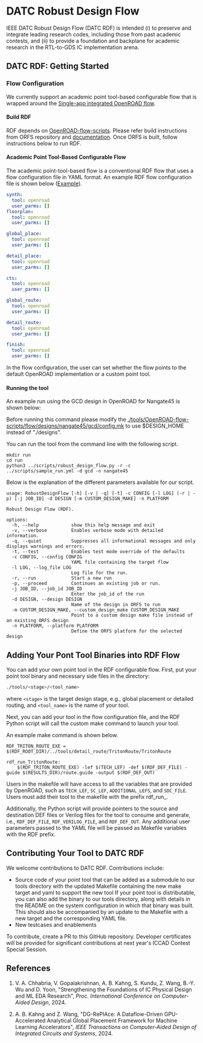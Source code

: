 DATC Robust Design Flow
===

IEEE DATC Robust Design Flow (DATC RDF) is intended (i) to preserve and integrate leading research codes, including those from past academic contests, and (ii) to provide a foundation and backplane for academic research in the RTL-to-GDS IC implementation arena.

## DATC RDF: Getting Started

### Flow Configuration

We currently support an academic point tool-based configurable flow that is wrapped around the [Single-app integrated OpenROAD flow](https://github.com/The-OpenROAD-Project/OpenROAD-flow-scripts).

#### Build RDF
RDF depends on [OpenROAD-flow-scripts](https://github.com/The-OpenROAD-Project/OpenROAD-flow-scripts). Please refer build instructions from ORFS repository and [documentation](https://openroad-flow-scripts.readthedocs.io/en/latest/index2.html). Once ORFS is built, follow instructions below to run RDF.

#### Academic Point Tool-Based Configurable Flow

The academic point-tool-based flow is a conventional RDF flow that uses a flow configuration file in YAML format. An example RDF flow configuration file is shown below ([Example](./scripts/sample_run.yml)).


```yaml
synth:
  tool: openroad
  user_parms: []
floorplan:
  tool: openroad
  user_parms: []

global_place:
  tool: openroad
  user_parms: []

detail_place:
  tool: openroad
  user_parms: []

cts:
  tool: openroad
  user_parms: []

global_route:
  tool: openroad
  user_parms: []

detail_route:
  tool: openroad
  user_parms: []

finish:
  tool: openroad
  user_parms: []
```

In the flow configuration, the user can set whether the flow points to the default OpenROAD implementation or a custom point tool.

#### Running the tool

An example run using the GCD design in OpenROAD for Nangate45 is shown below:

Before running this command please modify the [./tools/OpenROAD-flow-scripts/flow/designs/nangate45/gcd/config.mk](https://github.com/The-OpenROAD-Project/OpenROAD-flow-scripts/blob/master/flow/designs/nangate45/gcd/config.mk) to use $DESIGN_HOME instead of "./designs".

You can run the tool from the command line with the following script.

```shell
mkdir run
cd run
python3 ../scripts/robust_design_flow.py -r -c ../scripts/sample_run.yml -d gcd -n nangate45
```

Below is the explanation of the different parameters available for our script. 

```
usage: RobustDesignFlow [-h] [-v | -q] [-t] -c CONFIG [-l LOG] (-r | -p) [-j JOB_ID] -d DESIGN [-m CUSTOM_DESIGN_MAKE] -n PLATFORM

Robust Design Flow (RDF).

options:
  -h, --help            show this help message and exit
  -v, --verbose         Enables verbose mode with detailed information.
  -q, --quiet           Suppresses all informational messages and only displays warnings and errors.
  -t, --test            Enables test mode override of the defaults
  -c CONFIG, --config CONFIG
                        YAML file containing the target flow
  -l LOG, --log_file LOG
                        Log file for the run.
  -r, --run             Start a new run
  -p, --proceed         Continues an existing job or run.
  -j JOB_ID, --job_id JOB_ID
                        Enter the job_id of the run
  -d DESIGN, --design DESIGN
                        Name of the design in ORFS to run
  -m CUSTOM_DESIGN_MAKE, --custom_design_make CUSTOM_DESIGN_MAKE
                        Point to a custom design make file instead of an existing ORFS design
  -n PLATFORM, --platform PLATFORM
                        Define the ORFS platform for the selected design
```


Adding Your Pont Tool Binaries into RDF Flow
---

You can add your own point tool in the RDF configurable flow. First, put your point tool binary and necessary side files in the directory:

```bash
./tools/<stage>/<tool_name>
```

where `<stage>` is the target design stage, e.g., global placement or detailed routing, and `<tool_name>` is the name of your tool. 

Next, you can add your tool in the flow configuration file, and the RDF Python script will call the custom make command to launch your tool.

An example make command is shown below.

```make
RDF_TRITON_ROUTE_EXE =  $(RDF_ROOT_DIR)/../tools/detail_route/TritonRoute/TritonRoute

rdf_run_TritonRoute:
	$(RDF_TRITON_ROUTE_EXE) -lef $(TECH_LEF) -def $(RDF_DEF_FILE) -guide $(RESULTS_DIR)/route.guide -output $(RDF_DEF_OUT)
```

Users in the makefile will have access to all the variables that are provided by OpenROAD, such as `TECH_LEF`, `SC_LEF`, `ADDITIONAL_LEFS`, and `SDC_FILE`. Users must add their tool to the makefile with the prefix rdf_run_<tool name in config yml>.

Additionally, the Python script will provide pointers to the source and destination DEF files or Verilog files for the tool to consume and generate, i.e., `RDF_DEF_FILE`, `RDF_VERILOG_FILE`, and `RDF_DEF_OUT`. Any additional user parameters passed to the YAML file will be passed as Makefile variables with the RDF prefix. 


Contributing Your Tool to DATC RDF
---

We welcome contributions to DATC RDF. Contributions include:
- Source code of your point tool that can be added as a submodule to our tools directory with the updated Makefile containing the new make target and yaml to support the new tool
If your point tool is distributable, you can also add the binary to our tools directory, along with details in the README on the system configuration in which that binary was built. This should also be accompanied by an update to the Makefile with a new target and the corresponding YAML file. 
- New testcases and enablements


To contribute, create a PR to this GitHub repository. Developer certificates will be provided for significant contributions at next year's ICCAD Contest Special Session. 

References
---
1. V. A. Chhabria, V. Gopalakrishnan, A. B. Kahng, S. Kundu, Z. Wang, B.-Y. Wu and D. Yoon, "Strengthening the Foundations of IC Physical Design and ML EDA Research", 
*Proc. International Conference on Computer-Aided Design*, 2024.

2. A. B. Kahng and Z. Wang, "DG-RePlAce: A Dataflow-Driven GPU-Accelerated Analytical Global Placement Framework for Machine Learning Accelerators", 
*IEEE Transactions on Computer-Aided Design of Integrated Circuits and Systems*, 2024.

